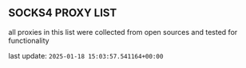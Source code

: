 ## SOCKS4 PROXY LIST

all proxies in this list were collected from open sources and tested for functionality

last update: `2025-01-18 15:03:57.541164+00:00`